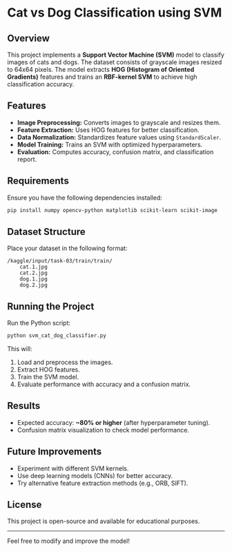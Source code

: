 # Cat vs Dog Classification using SVM

## Overview
This project implements a **Support Vector Machine (SVM)** model to classify images of cats and dogs. The dataset consists of grayscale images resized to 64x64 pixels. The model extracts **HOG (Histogram of Oriented Gradients)** features and trains an **RBF-kernel SVM** to achieve high classification accuracy.

## Features
- **Image Preprocessing:** Converts images to grayscale and resizes them.
- **Feature Extraction:** Uses HOG features for better classification.
- **Data Normalization:** Standardizes feature values using `StandardScaler`.
- **Model Training:** Trains an SVM with optimized hyperparameters.
- **Evaluation:** Computes accuracy, confusion matrix, and classification report.

## Requirements
Ensure you have the following dependencies installed:
```bash
pip install numpy opencv-python matplotlib scikit-learn scikit-image
```

## Dataset Structure
Place your dataset in the following format:
```
/kaggle/input/task-03/train/train/
    cat.1.jpg
    cat.2.jpg
    dog.1.jpg
    dog.2.jpg
```

## Running the Project
Run the Python script:
```bash
python svm_cat_dog_classifier.py
```
This will:
1. Load and preprocess the images.
2. Extract HOG features.
3. Train the SVM model.
4. Evaluate performance with accuracy and a confusion matrix.

## Results
- Expected accuracy: **~80% or higher** (after hyperparameter tuning).
- Confusion matrix visualization to check model performance.

## Future Improvements
- Experiment with different SVM kernels.
- Use deep learning models (CNNs) for better accuracy.
- Try alternative feature extraction methods (e.g., ORB, SIFT).

## License
This project is open-source and available for educational purposes.

---
Feel free to modify and improve the model!

